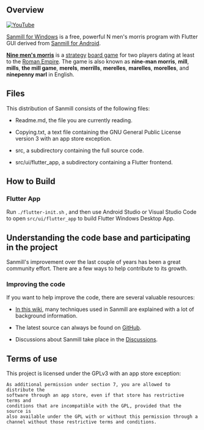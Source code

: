 ## Overview

[![YouTube](fastlane/metadata/android/en-US/images/featureGraphic.png)](https://www.youtube.com/channel/UCbGKXwhh1DkuINyZw05kyHw/featured)

[Sanmill for Windows](https://github.com/calcitem/Sanmill/tree/windows) is a free, powerful N men's morris program with Flutter GUI derived from [Sanmill for Android](https://github.com/calcitem/Sanmill/tree/master).

[**Nine men's morris**](https://en.wikipedia.org/wiki/Nine_men%27s_morris) is a [strategy](https://en.wikipedia.org/wiki/Abstract_strategy_game) [board game](https://en.wikipedia.org/wiki/Board_games) for two players dating at least to the [Roman Empire](https://en.wikipedia.org/wiki/Roman_Empire). The game is also known as **nine-man morris**, **mill**, **mills**, **the mill game**, **merels**, **merrills**, **merelles**, **marelles**, **morelles**, and **ninepenny marl** in English.

## Files

This distribution of Sanmill consists of the following files:

* Readme.md, the file you are currently reading.

* Copying.txt, a text file containing the GNU General Public License version 3 with an app store exception.

* src, a subdirectory containing the full source code.

* src/ui/flutter_app, a subdirectory containing a Flutter frontend.


## How to Build

### Flutter App

Run `./flutter-init.sh` , and then use Android Studio or  Visual Studio Code to open `src/ui/flutter_app` to build Flutter Windows Desktop App.

## Understanding the code base and participating in the project

Sanmill's improvement over the last couple of years has been a great community effort. There are a few ways to help contribute to its growth.

### Improving the code

If you want to help improve the code, there are several valuable resources:

* [In this wiki,](https://github.com/calcitem/Sanmill/wiki) many techniques used in Sanmill are explained with a lot of background information.

* The latest source can always be found on [GitHub](https://github.com/calcitem/Sanmill).

* Discussions about Sanmill take place in the [Discussions](https://github.com/calcitem/Sanmill/discussions).

## Terms of use

This project is licensed under the GPLv3 with an app store exception:

```
As additional permission under section 7, you are allowed to distribute the
software through an app store, even if that store has restrictive terms and
conditions that are incompatible with the GPL, provided that the source is
also available under the GPL with or without this permission through a
channel without those restrictive terms and conditions.
```

